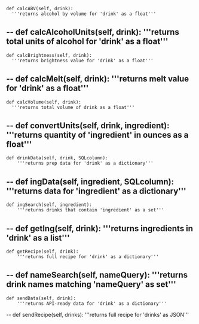     def calcABV(self, drink):
      '''returns alcohol by volume for 'drink' as a float'''
--
    def calcAlcoholUnits(self, drink):
      '''returns total units of alcohol for 'drink' as a float'''
--
    def calcBrightness(self, drink):
      '''returns brightness value for 'drink' as a float'''
--
    def calcMelt(self, drink):
      '''returns melt value for 'drink' as a float'''
--
    def calcVolume(self, drink):
      '''returns total volume of drink as a float'''
--
    def convertUnits(self, drink, ingredient):
        '''returns quantity of 'ingredient' in ounces as a float'''
--
    def drinkData(self, drink, SQLcolumn):
        '''returns prep data for 'drink' as a dictionary'''
--
    def ingData(self, ingredient, SQLcolumn):
        '''returns data for 'ingredient' as a dictionary'''
--
    def ingSearch(self, ingredient):
        '''returns drinks that contain 'ingredient' as a set'''
--
    def getIng(self, drink):
        '''returns ingredients in 'drink' as a list'''
--
    def getRecipe(self, drink):
        '''returns full recipe for 'drink' as a dictionary'''
--
    def nameSearch(self, nameQuery):
        '''returns drink names matching 'nameQuery' as set'''
--
    def sendData(self, drink):
        '''returns API-ready data for 'drink' as a dictionary'''
--
    def sendRecipe(self, drinks):
        '''returns full recipe for 'drinks' as JSON'''
